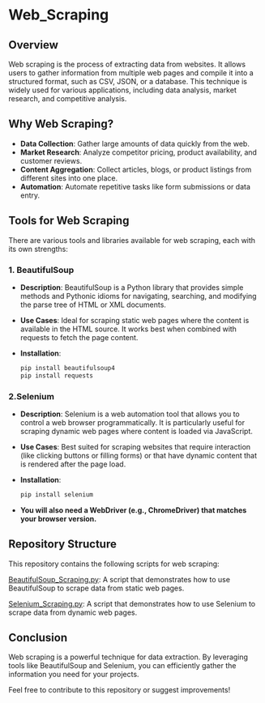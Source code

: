 # Web_Scraping

## Overview

Web scraping is the process of extracting data from websites. It allows users to gather information from multiple web pages and compile it into a structured format, such as CSV, JSON, or a database. This technique is widely used for various applications, including data analysis, market research, and competitive analysis.

## Why Web Scraping?

- **Data Collection**: Gather large amounts of data quickly from the web.
- **Market Research**: Analyze competitor pricing, product availability, and customer reviews.
- **Content Aggregation**: Collect articles, blogs, or product listings from different sites into one place.
- **Automation**: Automate repetitive tasks like form submissions or data entry.

## Tools for Web Scraping

There are various tools and libraries available for web scraping, each with its own strengths:

### 1. BeautifulSoup

- **Description**: BeautifulSoup is a Python library that provides simple methods and Pythonic idioms for navigating, searching, and modifying the parse tree of HTML or XML documents.
- **Use Cases**: Ideal for scraping static web pages where the content is available in the HTML source. It works best when combined with requests to fetch the page content.

- **Installation**: 
  ```bash
  pip install beautifulsoup4
  pip install requests

### 2.Selenium
- **Description**: Selenium is a web automation tool that allows you to control a web browser programmatically. It is particularly useful for scraping dynamic web pages where content is loaded via JavaScript.
- **Use Cases**: Best suited for scraping websites that require interaction (like clicking buttons or filling forms) or that have dynamic content that is rendered after the page load.

- **Installation**:
  ```bash
  pip install selenium

- **You will also need a WebDriver (e.g., ChromeDriver) that matches your browser version.**
  
## Repository Structure
This repository contains the following scripts for web scraping:

[BeautifulSoup_Scraping.py](https://github.com/Ishikakataria06/Web_Scraping/blob/main/Web%20Scarping%20using%20BeautifulSoup.py): A script that demonstrates how to use BeautifulSoup to scrape data from static web pages.

[Selenium_Scraping.py](https://github.com/Ishikakataria06/Web_Scraping/blob/main/Web_Scraping_using_Selenium.py): A script that demonstrates how to use Selenium to scrape data from dynamic web pages.


## Conclusion
Web scraping is a powerful technique for data extraction. By leveraging tools like BeautifulSoup and Selenium, you can efficiently gather the information you need for your projects.

Feel free to contribute to this repository or suggest improvements!
